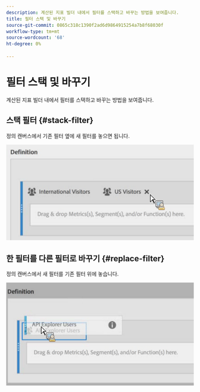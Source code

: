 ```yaml
---
description: 계산된 지표 빌더 내에서 필터를 스택하고 바꾸는 방법을 보여줍니다.
title: 필터 스택 및 바꾸기
source-git-commit: 0865c318c1390f2ad6d9864915254a7b8f68030f
workflow-type: tm+mt
source-wordcount: '68'
ht-degree: 0%

---
```


# 필터 스택 및 바꾸기

계산된 지표 빌더 내에서 필터를 스택하고 바꾸는 방법을 보여줍니다.

## 스택 필터 {#stack-filter}

정의 캔버스에서 기존 필터 옆에 새 필터를 놓으면 됩니다.

![](assets/cm_stack_seg.png)

## 한 필터를 다른 필터로 바꾸기 {#replace-filter}

정의 캔버스에서 새 필터를 기존 필터 위에 놓습니다.

![](assets/cm_replace_seg.png)

